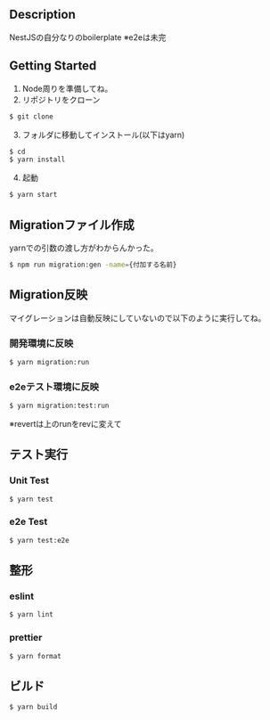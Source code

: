 ## Description

NestJSの自分なりのboilerplate
※e2eは未完

## Getting Started

1. Node周りを準備してね。
2. リポジトリをクローン
```bash
$ git clone 
```
3. フォルダに移動してインストール(以下はyarn)
```bash
$ cd 
$ yarn install
```
4. 起動
```bash
$ yarn start
```

## Migrationファイル作成
yarnでの引数の渡し方がわからんかった。
```bash
$ npm run migration:gen -name={付加する名前}
```

## Migration反映
マイグレーションは自動反映にしていないので以下のように実行してね。
### 開発環境に反映
```bash
$ yarn migration:run
```

### e2eテスト環境に反映
```bash
$ yarn migration:test:run
```

※revertは上のrunをrevに変えて

## テスト実行
### Unit Test
```bash
$ yarn test
```

### e2e Test
```bash
$ yarn test:e2e
```

## 整形
### eslint
```bash
$ yarn lint
```

### prettier
```bash
$ yarn format
```

## ビルド
```bash
$ yarn build
```
